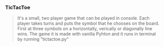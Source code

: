 ### TicTacToe

> It's a small, two player game that can be played in console.
> Each player takes turns and puts the symbol that he chooses 
> on the board. First at three symbols on a horizontally, verically
> or diagonally line wins. The game it is made with vanilla Pyhton and it
> runs in terminal by running "tictactoe.py"